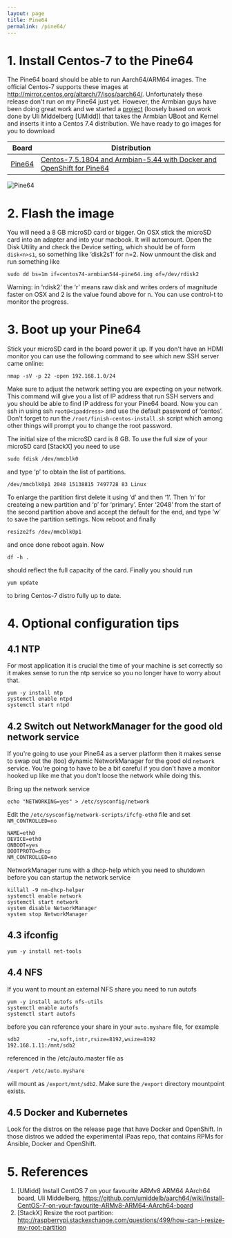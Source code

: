 ```yaml
---
layout: page
title: Pine64
permalink: /pine64/
---
```


# 1. Install Centos-7 to the Pine64

The Pine64 board should be able to run Aarch64/ARM64 images. The official Centos-7 supports these 
images at <http://mirror.centos.org/altarch/7/isos/aarch64/>. Unfortunately these release don't run on my Pine64 just yet. However, the Armbian guys have been doing great work and we started a [project](https://github.com/Project31/centos-pine64) (loosely based on work done by Uli Middelberg [UMidd]) that takes the Armbian UBoot and Kernel and inserts it into a Centos 7.4 distribution. We have ready to go images for you to download

| Board  | Distribution |
| -------|--------------|
| [Pine64](<https://github.com/Project31/centos-pine64/releases>) | [Centos-7.5.1804 and Armbian-5.44 with Docker and OpenShift for Pine64](https://github.com/Project31/centos-pine64/releases/download/v7.5.1804-v5.44/centos75-armbian-openshift-pine64.img.xz) |

![Pine64](https://cdn-images-1.medium.com/max/800/1*rzKvW06sxv6u-hblFgmEhw.jpeg)

# 2. Flash the image
You will need a 8 GB microSD card or bigger. On OSX stick the microSD card into an adapter and into your macbook. It will automount. Open the Disk Utility and check the Device setting, which should be of form `disk<n>s1`, so something like ‘disk2s1’ for n=2. Now unmount the disk and run something like

~~~~
sudo dd bs=1m if=centos74-armbian544-pine64.img of=/dev/rdisk2
~~~~

Warning: in ‘rdisk2’ the ‘r’ means raw disk and writes orders of magnitude faster on OSX and 2 is the value found above for n.
You can use control-t to monitor the progress.

# 3. Boot up your Pine64

Stick your microSD card in the board power it up. If you don't have an HDMI monitor you can use the following command to see which new SSH server came online:

~~~~
nmap -sV -p 22 -open 192.168.1.0/24
~~~~

Make sure to adjust the network setting you are expecting on your network. This command will give you a list of IP address that run SSH servers and you should be able to find IP address for your Pine64 board. Now you can ssh in using ssh `root@<ipaddress>` and use the default password of ‘centos’. Don't forget to run the `/root/finish-centos-install.sh` script which among other things will prompt you to change the root password.

The initial size of the microSD card is 8 GB. To use the full size of your microSD card [StackX] you need to use

~~~~
sudo fdisk /dev/mmcblk0
~~~~

and type ‘p’ to obtain the list of partitions.

~~~~
/dev/mmcblk0p1 2048 15138815 7497728 83 Linux
~~~~

To enlarge the partition first delete it using ‘d’ and then ‘1’. Then ’n’ for createing a new partition and ‘p’ for ‘primary’. Enter ‘2048’ from the start of the second partition above and accept the default for the end, and type ‘w’ to save the partition settings. Now reboot and finally

~~~~
resize2fs /dev/mmcblk0p1
~~~~

and once done reboot again. Now

~~~~
df -h .
~~~~

should reflect the full capacity of the card. Finally you should run

~~~~
yum update
~~~~

to bring Centos-7 distro fully up to date.

# 4. Optional configuration tips

## 4.1 NTP

For most application it is crucial the time of your machine is set correctly so it makes sense to run
the ntp service so you no longer have to worry about that.

~~~~
yum -y install ntp
systemctl enable ntpd
systemctl start ntpd
~~~~

## 4.2 Switch out NetworkManager for the good old network service

If you're going to use your Pine64 as a server platform then it makes sense to swap out the (too) dynamic NetworkManager
for the good old `network` service. You're going to have to be a bit careful if you don't have a monitor hooked
up like me that you don't loose the network while doing this.

Bring up the network service

~~~~
echo "NETWORKING=yes" > /etc/sysconfig/network
~~~~

Edit the `/etc/sysconfig/network-scripts/ifcfg-eth0` file and set `NM_CONTROLLED=no`

~~~~
NAME=eth0
DEVICE=eth0
ONBOOT=yes
BOOTPROTO=dhcp
NM_CONTROLLED=no
~~~~

NetworkManager runs with a dhcp-help which you need to shutdown before you can startup the network service

~~~~
killall -9 nm-dhcp-helper
systemctl enable network
systemctl start network
system disable NetworkManager
system stop NetworkManager
~~~~

## 4.3 ifconfig

~~~~
yum -y install net-tools
~~~~

## 4.4 NFS

If you want to mount an external NFS share you need to run autofs

~~~~
yum -y install autofs nfs-utils
systemctl enable autofs
systemctl start autofs
~~~~

before you can reference your share in your `auto.myshare` file, for example

~~~~
sdb2         -rw,soft,intr,rsize=8192,wsize=8192   192.168.1.11:/mnt/sdb2
~~~~

referenced in the /etc/auto.master file as

~~~~
/export /etc/auto.myshare
~~~~

will mount as `/export/mnt/sdb2`. Make sure the `/export` directory mountpoint exists.

## 4.5 Docker and Kubernetes

Look for the distros on the release page that have Docker and OpenShift. In those distros we added the experimental iPaas repo, that contains RPMs for Ansible, Docker and OpenShift.


# 5. References
1. [UMidd] Install CentOS 7 on your favourite ARMv8 ARM64 AArch64 board, Uli Middelberg, <https://github.com/umiddelb/aarch64/wiki/Install-CentOS-7-on-your-favourite-ARMv8-ARM64-AArch64-board>
2. [StackX] Resize the root partition: <http://raspberrypi.stackexchange.com/questions/499/how-can-i-resize-my-root-partition>


